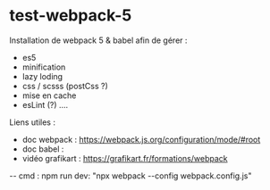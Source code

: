 # test-webpack-5


Installation de webpack 5 & babel afin de gérer :
- es5
- minification
- lazy loding
- css / scsss (postCss ?)
- mise en cache
- esLint (?)
....

Liens utiles :
- doc webpack : https://webpack.js.org/configuration/mode/#root
- doc babel :
- vidéo grafikart : https://grafikart.fr/formations/webpack

--
cmd :
npm run dev: "npx webpack --config webpack.config.js"